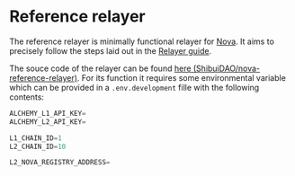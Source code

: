 # Reference relayer

The reference relayer is minimally functional relayer for [Nova](https://docs.rari.capital/nova/). It aims to precisely follow the steps laid out in the [Relayer guide](https://docs.rari.capital/nova/guides/relaying/).

The souce code of the relayer can be found [here (ShibuiDAO/nova-reference-relayer)](https://github.com/ShibuiDAO/nova-reference-relayer). For its function it requires some environmental variable which can be provided in a `.env.development` fille with the following contents:

```ino
ALCHEMY_L1_API_KEY=
ALCHEMY_L2_API_KEY=

L1_CHAIN_ID=1
L2_CHAIN_ID=10

L2_NOVA_REGISTRY_ADDRESS=
```
